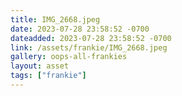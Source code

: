 ```yaml
---
title: IMG_2668.jpeg
date: 2023-07-28 23:58:52 -0700
dateadded: 2023-07-28 23:58:52 -0700
link: /assets/frankie/IMG_2668.jpeg
gallery: oops-all-frankies
layout: asset
tags: ["frankie"]
--- 
```


